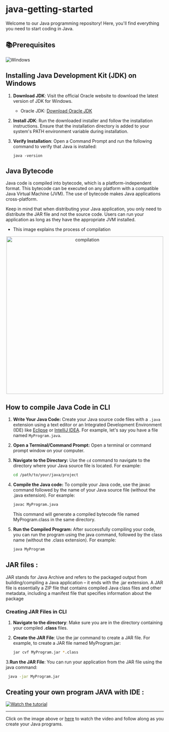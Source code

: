 # java-getting-started
Welcome to our Java programming repository! Here, you'll find everything you need to start coding in Java. 
## 📚Prerequisites
![Windows](https://img.shields.io/badge/Windows-0078D6?style=for-the-badge&logo=windows&logoColor=white)
## Installing Java Development Kit (JDK) on Windows
1. **Download JDK**: Visit the official Oracle website to download the latest version of JDK for Windows.

   - Oracle JDK: [Download Oracle JDK](https://www.oracle.com/java/technologies/javase-downloads.html)

2. **Install JDK**: Run the downloaded installer and follow the installation instructions. Ensure that the installation directory is added to your system's PATH environment variable during installation.

3. **Verify Installation**: Open a Command Prompt and run the following command to verify that Java is installed:
   ```batch
   java -version
   ```
## Java Bytecode 

Java code is compiled into bytecode, which is a platform-independent format. This bytecode can be executed on any platform with a compatible Java Virtual Machine (JVM). The use of bytecode makes Java applications cross-platform.

Keep in mind that when distributing your Java application, you only need to distribute the JAR file and not the source code. Users can run your application as long as they have the appropriate JVM installed.
   * This image explains the process of compilation

<p align="center">
  <img src="https://github.com/YassinMk/java-getting-started/assets/122708120/abd0488c-e8f8-413b-8403-dbc19bee8a3e" alt="compilation" height="500" width="500"/>
</p>

## How to compile Java Code in CLI
1. **Write Your Java Code:** Create your Java source code files with a `.java` extension using a text editor or an Integrated Development Environment (IDE) like [Eclipse](https://www.eclipse.org/) or [IntelliJ IDEA](https://www.jetbrains.com/idea/). For example, let's say you have a file named `MyProgram.java`.

2. **Open a Terminal/Command Prompt:** Open a terminal or command prompt window on your computer.

3. **Navigate to the Directory:** Use the `cd` command to navigate to the directory where your Java source file is located. For example:
   ```bash
   cd /path/to/your/java/project
   ```
4. **Compile the Java code:** To compile your Java code, use the javac command followed by the name of your Java source file (without the .java extension).
   For example:
      ```bash
      javac MyProgram.java
      ```
   This command will generate a compiled bytecode file named MyProgram.class in the same directory.
5. **Run the Compiled Program:** After successfully compiling your code, you can run the program using the java command, followed by the class name (without the .class           extension).
   For example:
   ```bash
   java MyProgram
   ```
## JAR files : 
JAR stands for Java Archive and refers to the packaged output from building/compiling a Java application – it ends with the .jar extension. A JAR file is essentially a ZIP file that contains compiled Java class files and other metadata, including a manifest file that specifies information about the package

### Creating JAR Files in CLI
1. **Navigate to the directory**: Make sure you are in the directory containing your compiled **.class** files.
   
2. **Create the JAR File**: Use the jar command to create a JAR file. For example, to create a JAR file named MyProgram.jar:
   ```bash
   jar cvf MyProgram.jar *.class
   ```
3.**Run the JAR File**: You can run your application from the JAR file using the java command:
 ```bash
  java -jar MyProgram.jar
  ```
## Creating your own program JAVA with IDE :

[![Watch the tutorial](https://github.com/YassinMk/java-getting-started/assets/122708120/7c626cf9-ec3e-42a3-8ece-b21df7f40cf1)](https://www.youtube.com/watch?v=45hB5TkFMnU&ab_channel=ProgrammingKnowledge2)

---
Click on the image above or [here](https://www.youtube.com/watch?v=45hB5TkFMnU&ab_channel=ProgrammingKnowledge2) to watch the video and follow along as you create your Java programs.




